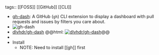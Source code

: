 tags:: [[FOSS]] [[GitHub]] [[CLI]]

- [gh-dash](https://dlvhdr.github.io/gh-dash/): A GitHub (`gh`) CLI extension to display a dashboard with pull requests and issues by filters you care about.
- ![gh-dash](https://user-images.githubusercontent.com/6196971/198704107-6775a0ba-669d-418b-9ae9-59228aaa84d1.gif)
- [dlvhdr/gh-dash](https://github.com/dlvhdr/gh-dash)
  @@html: <a href="https://github.com/dlvhdr/gh-dash/"><img src="https://github-readme-stats-astronomer.vercel.app/api/pin/?username=dlvhdr&repo=gh-dash&theme=tokyonight" alt="dlvhdr/gh-dash"/></a>@@
-
- Install
	- NOTE: Need to install [[gh]] first
